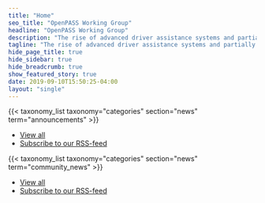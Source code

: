```yaml
---
title: "Home"
seo_title: "OpenPASS Working Group"
headline: "OpenPASS Working Group"
description: "The rise of advanced driver assistance systems and partially automated driving functions leads to the need of virtual simulation to assess these systems and their effects."
tagline: "The rise of advanced driver assistance systems and partially automated driving functions leads to the need of virtual simulation to assess these systems and their effects."
hide_page_title: true
hide_sidebar: true
hide_breadcrumb: true
show_featured_story: true
date: 2019-09-10T15:50:25-04:00
layout: "single"
---
```


<div class="row margin-top-50">
  <div class="col-sm-12 news-list">
    {{< taxonomy_list taxonomy="categories" section="news" term="announcements" >}} 
       <ul class="list-inline news-list-links">
        <li class="news-list-links-view-all"><a href="categories/announcements">View all</a></li>
        <li class="news-list-links-rss"><a href="news/index.xml" title="Subscribe to our RSS-feed">Subscribe to our RSS-feed <i class="fa fa-rss"></i></a></li>
      </ul>
  </div>
  <div class="col-sm-12 news-list">
    {{< taxonomy_list taxonomy="categories" section="news" term="community_news" >}}
      <ul class="list-inline news-list-links">
        <li class="news-list-links-view-all"><a href="categories/community_news">View all</a></li>
        <li class="news-list-links-rss"><a href="news/index.xml" title="Subscribe to our RSS-feed">Subscribe to our RSS-feed <i class="fa fa-rss"></i></a></li>
      </ul>
  </div>
</div>
